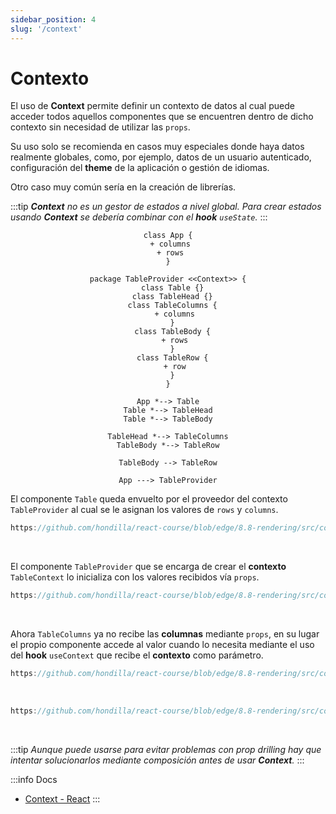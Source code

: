 ```yaml
---
sidebar_position: 4
slug: '/context'
---
```


# Contexto

El uso de **Context** permite definir un contexto de datos al cual puede acceder todos aquellos componentes que se encuentren dentro de dicho contexto sin necesidad de utilizar las `props`.

Su uso solo se recomienda en casos muy especiales donde haya datos realmente globales, como, por ejemplo, datos de un usuario autenticado, configuración del **theme** de la aplicación o gestión de idiomas.

Otro caso muy común sería en la creación de librerías.

:::tip
*<strong>Context</strong> no es un gestor de estados a nivel global. Para crear estados usando **Context** se debería combinar con el **hook** `useState`.*
:::

<div align="center">

```plantuml
class App {
 + columns
 + rows
}

package TableProvider <<Context>> {
  class Table {}
  class TableHead {}
  class TableColumns {
   + columns
  }
  class TableBody {
   + rows
  }
  class TableRow {
   + row
  }
}

App *--> Table
Table *--> TableHead
Table *--> TableBody

TableHead *--> TableColumns
TableBody *--> TableRow

TableBody --> TableRow

App ---> TableProvider
```
</div>

El componente `Table` queda envuelto por el proveedor del contexto `TableProvider` al cual se le asignan los valores de `rows` y `columns`.

```jsx reference
https://github.com/hondilla/react-course/blob/edge/8.8-rendering/src/components/App.jsx
```
<br />

El componente `TableProvider` que se encarga de crear el **contexto** `TableContext` lo inicializa con los valores recibidos vía `props`.

```jsx reference
https://github.com/hondilla/react-course/blob/edge/8.8-rendering/src/context/TableProvider.jsx
```
<br />

Ahora `TableColumns` ya no recibe las **columnas** mediante `props`, en su lugar el propio componente accede al valor cuando lo necesita mediante el uso del **hook** `useContext` que recibe el **contexto** como parámetro.

```jsx reference
https://github.com/hondilla/react-course/blob/edge/8.8-rendering/src/components/Table/TableColumns.jsx
```
<br />

```jsx reference
https://github.com/hondilla/react-course/blob/edge/8.8-rendering/src/components/Table/TableBody.jsx
```
<br />

:::tip
*Aunque puede usarse para evitar problemas con prop drilling hay que intentar solucionarlos mediante composición antes de usar **Context**.*
:::

:::info Docs
* [Context - React](https://es.reactjs.org/docs/context.html)
:::
